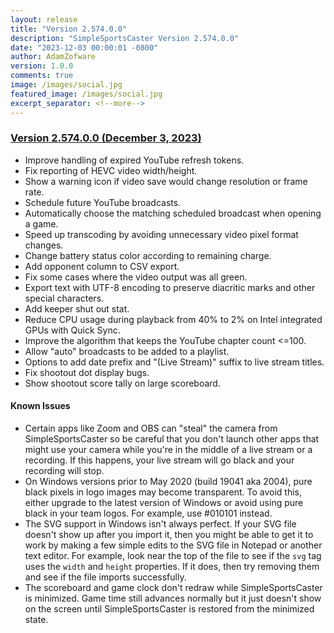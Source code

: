 ```yaml
---
layout: release
title: "Version 2.574.0.0"
description: "SimpleSportsCaster Version 2.574.0.0"
date: "2023-12-03 00:00:01 -0800"
author: AdamZofware
version: 1.0.0
comments: true
image: /images/social.jpg
featured_image: /images/social.jpg
excerpt_separator: <!--more-->
---
```


### [Version 2.574.0.0 (December 3, 2023)]({{page.url}})

* Improve handling of expired YouTube refresh tokens.
* Fix reporting of HEVC video width/height.
* Show a warning icon if video save would change resolution or frame rate.
* Schedule future YouTube broadcasts.
* Automatically choose the matching scheduled broadcast when opening a game.
* Speed up transcoding by avoiding unnecessary video pixel format changes.
* Change battery status color according to remaining charge.
* Add opponent column to CSV export.
* Fix some cases where the video output was all green.
* Export text with UTF-8 encoding to preserve diacritic marks and other special characters.
* Add keeper shut out stat.
* Reduce CPU usage during playback from 40% to 2% on Intel integrated GPUs with Quick Sync.
* Improve the algorithm that keeps the YouTube chapter count <=100.
* Allow "auto" broadcasts to be added to a playlist.
* Options to add date prefix and "(Live Stream)" suffix to live stream titles.
* Fix shootout dot display bugs.
* Show shootout score tally on large scoreboard.

<!--more-->

#### Known Issues

* Certain apps like Zoom and OBS can "steal" the camera from SimpleSportsCaster so be careful that you don't launch other apps that might use your camera while you're in the middle of a live stream or a recording. If this happens, your live stream will go black and your recording will stop.
* On Windows versions prior to May 2020 (build 19041 aka 2004), pure black pixels in logo images may become transparent. To avoid this, either upgrade to the latest version of Windows or avoid using pure black in your team logos. For example, use #010101 instead.
* The SVG support in Windows isn't always perfect. If your SVG file doesn't show up after you import it, then you might be able to get it to work by making a few simple edits to the SVG file in Notepad or another text editor. For example, look near the top of the file to see if the `svg` tag uses the `width` and `height` properties. If it does, then try removing them and see if the file imports successfully.
* The scoreboard and game clock don't redraw while SimpleSportsCaster is minimized. Game time still advances normally but it just doesn't show on the screen until SimpleSportsCaster is restored from the minimized state.

